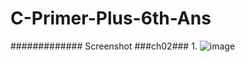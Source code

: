 # C-Primer-Plus-6th-Ans

#############
Screenshot
###ch02###
1.
![image](https://user-images.githubusercontent.com/65354319/118496672-edd28780-b756-11eb-8103-355af4172ab5.png)
